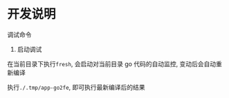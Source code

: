 # 开发说明

调试命令

1.  启动调试

在当前目录下执行`fresh`, 会启动对当前目录 go 代码的自动监控, 变动后会自动重新编译

执行`./.tmp/app-go2fe`, 即可执行最新编译后的结果

